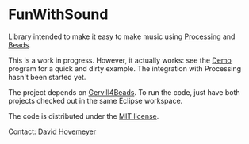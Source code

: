 FunWithSound
============

Library intended to make it easy to make music using [Processing](http://processessing.org) and [Beads](http://www.beadsproject.net).

This is a work in progress.  However, it actually works: see the [Demo](https://github.com/daveho/FunWithSound/blob/master/FunWithSound/demo/edu/ycp/cs/funwithsound/demo/Demo.java) program for a quick and dirty example.  The integration with Processing hasn't been started yet.

The project depends on [Gervill4Beads](https://github.com/daveho/Gervill4Beads).  To run the code, just have both projects checked out in the same Eclipse workspace.

The code is distributed under the [MIT license](https://github.com/daveho/FunWithSound/blob/master/LICENSE.txt).

Contact: [David Hovemeyer](mailto:david.hovemeyer@gmail.com)
